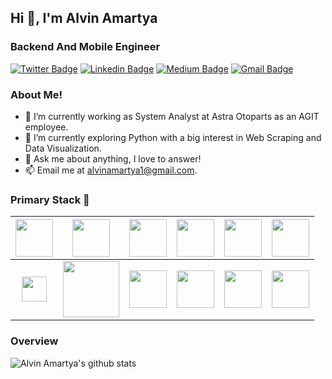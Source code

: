 <h2> Hi 👋, I'm Alvin Amartya </h2>
<h3>Backend And Mobile Engineer</h3>

[![Twitter Badge](https://img.shields.io/badge/-@alvinamartya_id-1ca0f1?style=flat-square&labelColor=1ca0f1&logo=twitter&logoColor=white&link=https://twitter.com/alvinamartya_id)](https://twitter.com/alvinamartya_id) [![Linkedin Badge](https://img.shields.io/badge/-alvinamartya-blue?style=flat-square&logo=Linkedin&logoColor=white&link=https://www.linkedin.com/in/alvinamartya/)](https://www.linkedin.com/in/alvinamartya/) [![Medium Badge](https://img.shields.io/badge/-@alvinamartya-03a57a?style=flat-square&labelColor=000000&logo=Medium&link=https://medium.com/@alvinamartya)](https://medium.com/@alvinamartya)
[![Gmail Badge](https://img.shields.io/badge/-alvinamartya1@gmail.com-c14438?style=flat-square&logo=Gmail&logoColor=white&link=mailto:alvinamartya1@gmail.com)](mailto:alvinamartya1@gmail.com)

### About Me!

- 💼 I’m currently working as System Analyst at Astra Otoparts as an AGIT employee.
- 🌱 I’m currently exploring Python with a big interest in Web Scraping and Data Visualization. 
- 💬 Ask me about anything, I love to answer!
- 📫 Email me at [alvinamartya1@gmail.com](mailto:alvinamartya1@gmail.com).

### Primary Stack :rocket:
|<img src="https://cdn.jsdelivr.net/npm/programming-languages-logos/src/go/go.png" width=60> | <img src="https://seeklogo.com/images/S/spring-logo-9A2BC78AAF-seeklogo.com.png" width=60> | <img src="https://cdn.jsdelivr.net/npm/programming-languages-logos/src/python/python.png" width=60> | <img src="https://cdn.jsdelivr.net/npm/programming-languages-logos/src/javascript/javascript.png" width=60> | <img src="https://seeklogo.com/images/K/kotlin-logo-30C1970B05-seeklogo.com.png" width=60> | <img src="https://seeklogo.com/images/C/c-sharp-c-logo-02F17714BA-seeklogo.com.png" width=60> |
|:---:|:---:|:---:|:---:|:---:|:---:|
|<img src="https://seeklogo.com/images/F/flutter-logo-5086DD11C5-seeklogo.com.png" width=40> | <img src="https://i.dlpng.com/static/png/359589_preview.png" width=90> | <img src="https://upload.wikimedia.org/wikipedia/commons/thumb/9/9a/Visual_Studio_Code_1.35_icon.svg/1200px-Visual_Studio_Code_1.35_icon.svg.png" width=60> | <img src="https://upload.wikimedia.org/wikipedia/commons/d/d5/IntelliJ_IDEA_Logo.svg" width=60> | <img src="https://seeklogo.com/images/U/ubuntu-logo-8FDEC6A07B-seeklogo.com.png" width=60> | <img src="https://seeklogo.com/images/D/digital-ocean-logo-7B970FE624-seeklogo.com.png" width=60> | 

### Overview
![Alvin Amartya's github stats](https://github-readme-stats.vercel.app/api?username=alvinamartya&show_icons=true)
